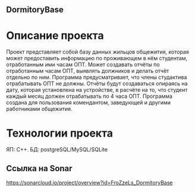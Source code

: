 ## DormitoryBase

# Описание проекта
Проект представляет собой базу данных жильцов общежития, которая может предоставить информацию по проживающем в нём студентам, отработанным ими часам ОПТ. Может создавать отчёты по отработанным часам ОПТ, выявлять должников и делать отчёт отдельно по ним. Программа предусматривает, что члены студактива отрабатывать ОПТ не должны. Отчёты будут создаваться опираясь на дату, которая установлена на устройстве, в расчёте на то, что студент каждый месяц должен отрабатывать по 4 часа ОПТ. Программа создана для пользования комендантом, заведующей и другими работниками общежития.

# Технологии проекта
ЯП: C++.
БД: postgreSQL/MySQL/SQLite

## Ссылка на Sonar
https://sonarcloud.io/project/overview?id=FroZzeLs_DormitoryBase
